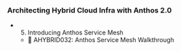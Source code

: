 ### Architecting Hybrid Cloud Infra with Anthos 2.0

- 05. Introducing Anthos Service Mesh
    - :memo: AHYBRID032: Anthos Service Mesh Walkthrough
